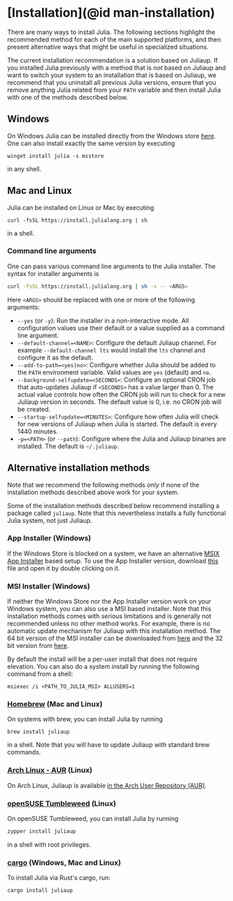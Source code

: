 # [Installation](@id man-installation)

There are many ways to install Julia. The following sections highlight the
recommended method for each of the main supported platforms, and then present
alternative ways that might be useful in specialized situations.

The current installation recommendation is a solution based on Juliaup. If you
installed Julia previously with a method that is _not_ based on Juliaup and want
to switch your system to an installation that is based on Juliaup, we recommend
that you uninstall all previous Julia versions, ensure that you remove anything
Julia related from your `PATH` variable and then install Julia with one of the
methods described below.

## Windows

On Windows Julia can be installed directly from the Windows store
[here](https://www.microsoft.com/store/apps/9NJNWW8PVKMN). One can also install
exactly the same version by executing

```
winget install julia -s msstore
```

in any shell.

## Mac and Linux

Julia can be installed on Linux or Mac by executing

```
curl -fsSL https://install.julialang.org | sh
```

in a shell.

### Command line arguments

One can pass various command line arguments to the Julia installer. The syntax
for installer arguments is

```bash
curl -fsSL https://install.julialang.org | sh -s -- <ARGS>
```

Here `<ARGS>` should be replaced with one or more of the following arguments:
- `--yes` (or `-y`): Run the installer in a non-interactive mode. All
  configuration values use their default or a value supplied as a command line
  argument.
- `--default-channel=<NAME>`: Configure the default Juliaup channel. For
  example `--default-channel lts` would install the `lts` channel and configure it
  as the default.
- `--add-to-path=<yes|no>`: Configure whether Julia should be added to the `PATH`
  environment variable. Valid values are `yes` (default) and `no`.
- `--background-selfupdate=<SECONDS>`: Configure an optional CRON job that
  auto-updates Juliaup if `<SECONDS>` has a value larger than 0. The actual value
  controls how often the CRON job will run to check for a new Juliaup version in
  seconds. The default value is 0, i.e. no CRON job will be created.
- `--startup-selfupdate=<MINUTES>`: Configure how often Julia will check for new
  versions of Juliaup when Julia is started. The default is every 1440 minutes.
- `-p=<PATH>` (or `--path`): Configure where the Julia and Juliaup binaries are
  installed. The default is `~/.juliaup`.

## Alternative installation methods

Note that we recommend the following methods _only_ if none of the installation
methods described above work for your system.

Some of the installation methods described below recommend installing a package
called `juliaup`. Note that this nevertheless installs a fully functional
Julia system, not just Juliaup.

### App Installer (Windows)

If the Windows Store is blocked on a system, we have an alternative
[MSIX App Installer](https://learn.microsoft.com/en-us/windows/msix/app-installer/app-installer-file-overview)
based setup. To use the App Installer version, download
[this](https://install.julialang.org/Julia.appinstaller) file and open it by
double clicking on it.

### MSI Installer (Windows)

If neither the Windows Store nor the App Installer version work on your Windows
system, you can also use a MSI based installer. Note that this installation
methods comes with serious limitations and is generally not recommended unless
no other method works. For example, there is no automatic update mechanism for
Juliaup with this installation method. The 64 bit version of the MSI installer
can be downloaded from [here](https://install.julialang.org/Julia-x64.msi) and
the 32 bit version from [here](https://install.julialang.org/Julia-x86.msi).

 By default the install will be a per-user install that does not require
 elevation. You can also do a system install by running the following command
 from a shell:

```
msiexec /i <PATH_TO_JULIA_MSI> ALLUSERS=1
```

### [Homebrew](https://brew.sh) (Mac and Linux)

On systems with brew, you can install Julia by running
```
brew install juliaup
```
in a shell. Note that you will have to update Juliaup with standard brew
commands.

### [Arch Linux - AUR](https://aur.archlinux.org/packages/juliaup/) (Linux)

On Arch Linux, Juliaup is available [in the Arch User Repository (AUR)](https://aur.archlinux.org/packages/juliaup/).

### [openSUSE Tumbleweed](https://get.opensuse.org/tumbleweed/) (Linux)

On openSUSE Tumbleweed, you can install Julia by running

```sh
zypper install juliaup
```
in a shell with root privileges.

### [cargo](https://crates.io/crates/juliaup/) (Windows, Mac and Linux)

To install Julia via Rust's cargo, run:

```sh
cargo install juliaup
```
